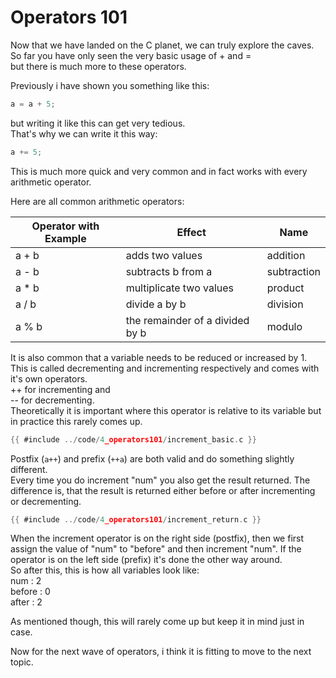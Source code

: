 # Operators 101

Now that we have landed on the C planet, we can truly explore the caves.  
So far you have only seen the very basic usage of + and =  
but there is much more to these operators.  
  
Previously i have shown you something like this:  

```c
a = a + 5;
```

but writing it like this can get very tedious.  
That's why we can write it this way:  

```c
a += 5;
```

This is much more quick and very common and in fact works with every arithmetic
operator.  
  
Here are all common arithmetic operators:  

| Operator with Example | Effect                          | Name        |
|-----------------------|---------------------------------|-------------|
| a + b                 | adds two values                 | addition    |
| a - b                 | subtracts b from a              | subtraction |
| a * b                 | multiplicate two values         | product     |
| a / b                 | divide a by b                   | division    |
| a % b                 | the remainder of a divided by b | modulo      |

It is also common that a variable needs to be reduced or increased by 1.  
This is called decrementing and incrementing respectively and comes with it's
own operators.  
++ for incrementing and  
-- for decrementing.  
Theoretically it is important where this operator is relative to its variable
but in practice this rarely comes up.  

```c
{{ #include ../code/4_operators101/increment_basic.c }}
```

Postfix (`a++`) and prefix (`++a`) are both valid and do something slightly
different.  
Every time you do increment "num" you also get the result returned. The
difference is, that the result is returned either before or after incrementing
or decrementing.  

```c
{{ #include ../code/4_operators101/increment_return.c }}
```

When the increment operator is on the right side (postfix), then we first
assign the value of "num" to "before" and then increment "num". If the operator
is on the left side (prefix) it's done the other way around.  
So after this, this is how all variables look like:  
num : 2  
before : 0  
after : 2  
  
As mentioned though, this will rarely come up but keep it in mind just in
case.  
  
Now for the next wave of operators, i think it is fitting to move to the next
topic.  

